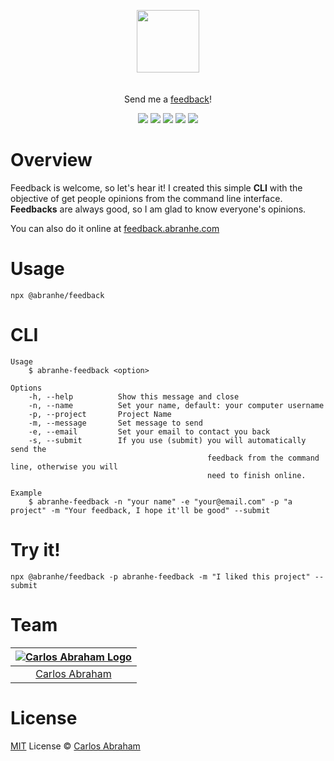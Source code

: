 <p align="center" id="top">
	<a href="https://www.npmjs.com/package/@abranhe/feedback"><img src="https://cdn.abraham.gq/abraham/abraham.svg" width="100"></a>
	<br>
	<br>
	<br>
	Send me a <a href="https://feedback.abranhe.com"> feedback</a>!
</p>

<p align="center">
	<a href="https://travis-ci.org/abranhe/abranhe-feedback"><img src="https://img.shields.io/travis/abranhe/abranhe-feedback.svg?logo=travis" /></a>
	<a href="https://github.com/abranhe/abranhe-feedback/blob/master/LICENSE"><img src="https://img.shields.io/github/license/abranhe/abranhe-feedback.svg" /></a>
	<a href="https://github.com/abranhe"><img src="https://abranhe.com/badge.svg"></a>
	<a href="https://cash.me/$abranhe"><img src="https://cdn.abraham.gq/badges/cash-me.svg"></a>
	<a href="https://www.patreon.com/abranhe"><img src="https://cdn.abraham.gq/badges/patreon.svg" /></a>
</p>


# Overview

Feedback is welcome, so let's hear it! I created this simple **CLI** with the objective of get people opinions from the command line interface. **Feedbacks** are always good, so I am glad to know everyone's opinions.

You can also do it online at [feedback.abranhe.com](https://feedback.abranhe.com)

# Usage

```
npx @abranhe/feedback
```

# CLI

```
Usage
	$ abranhe-feedback <option>

Options
	-h, --help          Show this message and close
	-n, --name          Set your name, default: your computer username
	-p, --project       Project Name
	-m, --message       Set message to send
	-e, --email         Set your email to contact you back
	-s, --submit        If you use (submit) you will automatically send the
											feedback from the command line, otherwise you will
											need to finish online.

Example
	$ abranhe-feedback -n "your name" -e "your@email.com" -p "a project" -m "Your feedback, I hope it'll be good" --submit
```

# Try it! 

```
npx @abranhe/feedback -p abranhe-feedback -m "I liked this project" --submit
```

# Team

|[![Carlos Abraham Logo](https://avatars3.githubusercontent.com/u/21347264?s=50&v=4)](https://abranhe.com)|
| :-: |
| [Carlos Abraham](https://github.com/abranhe) |

# License

[MIT](https://github.com/abranhe/abranhe-feedback/blob/master/LICENSE) License © [Carlos Abraham](https://github.com/abranhe/)
